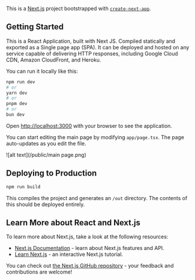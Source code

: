 This is a [Next.js](https://nextjs.org) project bootstrapped with [`create-next-app`](https://nextjs.org/docs/app/api-reference/cli/create-next-app).

## Getting Started

This is a React Application, built with Next JS. Compiled statically and exported as a Single page app (SPA). It can be deployed and hosted on any service capable of delivering HTTP responses, including Google Cloud CDN, Amazon CloudFront, and Heroku.

You can run it locally like this:

```bash
npm run dev
# or
yarn dev
# or
pnpm dev
# or
bun dev
```

Open [http://localhost:3000](http://localhost:3000) with your browser to see the application.

You can start editing the main page by modifying `app/page.tsx`. The page auto-updates as you edit the file.

![alt text](/public/main page.png)

## Deploying to Production
``` bash
npm run build
```

This compiles the project and generates an `/out` directory. The contents of this should be deployed entirely.

## Learn More about React and Next.js

To learn more about Next.js, take a look at the following resources:

- [Next.js Documentation](https://nextjs.org/docs) - learn about Next.js features and API.
- [Learn Next.js](https://nextjs.org/learn) - an interactive Next.js tutorial.

You can check out [the Next.js GitHub repository](https://github.com/vercel/next.js) - your feedback and contributions are welcome!

